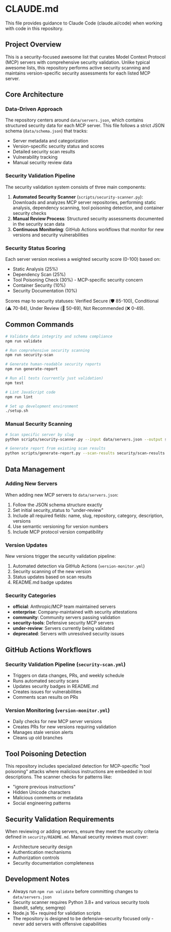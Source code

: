 # CLAUDE.md

This file provides guidance to Claude Code (claude.ai/code) when working with code in this repository.

## Project Overview

This is a security-focused awesome list that curates Model Context Protocol (MCP) servers with comprehensive security validation. Unlike typical awesome lists, this repository performs active security scanning and maintains version-specific security assessments for each listed MCP server.

## Core Architecture

### Data-Driven Approach
The repository centers around `data/servers.json`, which contains structured security data for each MCP server. This file follows a strict JSON schema (`data/schema.json`) that tracks:
- Server metadata and categorization
- Version-specific security status and scores
- Detailed security scan results
- Vulnerability tracking
- Manual security review data

### Security Validation Pipeline
The security validation system consists of three main components:

1. **Automated Security Scanner** (`scripts/security-scanner.py`): Downloads and analyzes MCP server repositories, performing static analysis, dependency scanning, tool poisoning detection, and container security checks
2. **Manual Review Process**: Structured security assessments documented in the security scan data
3. **Continuous Monitoring**: GitHub Actions workflows that monitor for new versions and security vulnerabilities

### Security Status Scoring
Each server version receives a weighted security score (0-100) based on:
- Static Analysis (25%)
- Dependency Scan (25%) 
- Tool Poisoning Check (30%) - MCP-specific security concern
- Container Security (10%)
- Security Documentation (10%)

Scores map to security statuses: Verified Secure (🛡️ 85-100), Conditional (⚠️ 70-84), Under Review (🔄 50-69), Not Recommended (❌ 0-49).

## Common Commands

```bash
# Validate data integrity and schema compliance
npm run validate

# Run comprehensive security scanning
npm run security-scan

# Generate human-readable security reports
npm run generate-report

# Run all tests (currently just validation)
npm test

# Lint JavaScript code
npm run lint

# Set up development environment
./setup.sh
```

### Manual Security Scanning
```bash
# Scan specific server by slug
python scripts/security-scanner.py --input data/servers.json --output security/scan-results.json --server-slug filesystem

# Generate report from existing scan results
python scripts/generate-report.py --scan-results security/scan-results.json --output security/security-report.md
```

## Data Management

### Adding New Servers
When adding new MCP servers to `data/servers.json`:
1. Follow the JSON schema structure exactly
2. Set initial security_status to "under-review"
3. Include all required fields: name, slug, repository, category, description, versions
4. Use semantic versioning for version numbers
5. Include MCP protocol version compatibility

### Version Updates
New versions trigger the security validation pipeline:
1. Automated detection via GitHub Actions (`version-monitor.yml`)
2. Security scanning of the new version
3. Status updates based on scan results
4. README.md badge updates

### Security Categories
- **official**: Anthropic/MCP team maintained servers
- **enterprise**: Company-maintained with security attestations  
- **community**: Community servers passing validation
- **security-tools**: Defensive security MCP servers
- **under-review**: Servers currently being validated
- **deprecated**: Servers with unresolved security issues

## GitHub Actions Workflows

### Security Validation Pipeline (`security-scan.yml`)
- Triggers on data changes, PRs, and weekly schedule
- Runs automated security scans
- Updates security badges in README.md
- Creates issues for vulnerabilities
- Comments scan results on PRs

### Version Monitoring (`version-monitor.yml`)
- Daily checks for new MCP server versions
- Creates PRs for new versions requiring validation
- Manages stale version alerts
- Cleans up old branches

## Tool Poisoning Detection

This repository includes specialized detection for MCP-specific "tool poisoning" attacks where malicious instructions are embedded in tool descriptions. The scanner checks for patterns like:
- "ignore previous instructions"
- Hidden Unicode characters
- Malicious comments or metadata
- Social engineering patterns

## Security Validation Requirements

When reviewing or adding servers, ensure they meet the security criteria defined in `security/README.md`. Manual security reviews must cover:
- Architecture security design
- Authentication mechanisms
- Authorization controls
- Security documentation completeness

## Development Notes

- Always run `npm run validate` before committing changes to `data/servers.json`
- Security scanner requires Python 3.8+ and various security tools (bandit, safety, semgrep)
- Node.js 16+ required for validation scripts
- The repository is designed to be defensive-security focused only - never add servers with offensive capabilities